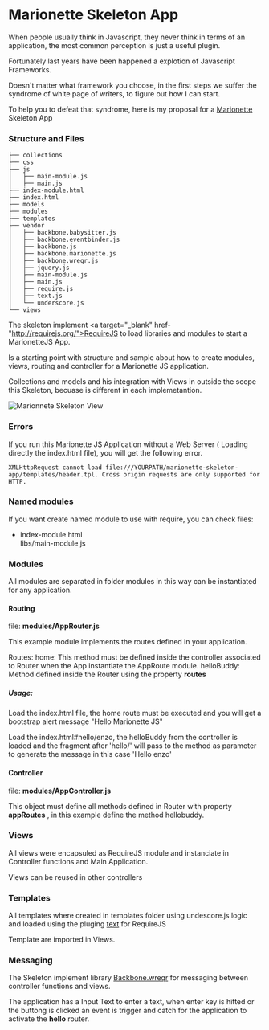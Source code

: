 Marionette Skeleton App
=======================

When people usually think in Javascript, they never think in terms of an application, the most common perception is just a useful plugin.

Fortunately last years have been happened a explotion of Javascript Frameworks.

Doesn't matter what framework you choose, in the first steps we suffer the syndrome of white page of writers, to figure out how I can start.

To help you to defeat that syndrome, here is my proposal for a <a target="_blank" href="http://marionettejs.com">Marionette</a> Skeleton App

### Structure and Files
```
├── collections
├── css
├── js
│   ├── main-module.js
│   ├── main.js
├── index-module.html
├── index.html
├── models
├── modules
├── templates
├── vendor
│   ├── backbone.babysitter.js
│   ├── backbone.eventbinder.js
│   ├── backbone.js
│   ├── backbone.marionette.js
│   ├── backbone.wreqr.js
│   ├── jquery.js
│   ├── main-module.js
│   ├── main.js
│   ├── require.js
│   ├── text.js
│   └── underscore.js
└── views
```

The skeleton implement <a target="_blank" href-"http://requirejs.org/">RequireJS</a> to load libraries and modules to start a MarionetteJS App.

Is a starting point with structure and sample about how to create modules, views, routing and controller for a Marionette JS application.

Collections and models and his integration with Views in outside the scope this Skeleton, becuase is different in each implemetantion.

![Marionnete Skeleton View](https://raw.githubusercontent.com/enzolutions/marionette-skeleton-app/master/images/marionette_skeleton_app.png "Marionnete Skeleton View")

### Errors

If you run this Marionette JS Application without a Web Server ( Loading directly the index.html file), you will get the following error.

````
XMLHttpRequest cannot load file:///YOURPATH/marionette-skeleton-app/templates/header.tpl. Cross origin requests are only supported for HTTP.

````

### Named modules

If you want create named module to use with require, you can check files:
<ul>
  <li>index-module.html</li>
  </li>libs/main-module.js</li>
</ul>

### Modules

All modules are separated in folder modules in this way can be instantiated for any application.

#### Routing

file: **modules/AppRouter.js**

This example module implements the routes defined in your application.

Routes:
  home: This method must be defined inside the controller associated to Router when the App instantiate the AppRoute module.
  helloBuddy: Method defined inside the Router using the property **routes**

##### Usage:

  Load the index.html file, the home route must be executed and you will get a bootstrap alert message "Hello Marionette JS"

  Load the index.html#hello/enzo, the helloBuddy from the controller is loaded and the fragment after 'hello/' will pass to the method as parameter to generate the message in this case 'Hello enzo'

#### Controller

file: **modules/AppController.js**

This object must define all methods defined in Router with property **appRoutes** , in this example define the method hellobuddy.

### Views

All views were encapsuled as RequireJS module and instanciate in Controller functions and Main Application.

Views can be reused in other controllers

### Templates

All templates where created in templates folder using undescore.js logic and loaded using the pluging <a href="https://github.com/requirejs/text">text</a> for RequireJS

Template are imported in Views.

### Messaging

The Skeleton implement library <a href="https://github.com/marionettejs/backbone.wreqr">Backbone.wreqr</a> for messaging between controller functions and views.

The application has a Input Text to enter a text, when enter key is hitted or the buttong is clicked an event is trigger and catch for the application to activate the **hello** router.

